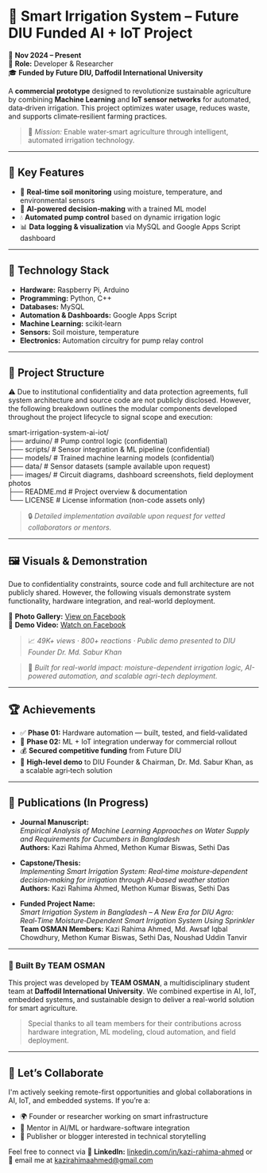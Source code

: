 # 🌿 Smart Irrigation System – Future DIU Funded AI + IoT Project

📅 **Nov 2024 – Present**  
🔧 **Role:** Developer & Researcher  
🎓 **Funded by Future DIU, Daffodil International University**  

A **commercial prototype** designed to revolutionize sustainable agriculture by combining **Machine Learning** and **IoT sensor networks** for automated, data‑driven irrigation. This project optimizes water usage, reduces waste, and supports climate‑resilient farming practices.

> 🚀 *Mission:* Enable water‑smart agriculture through intelligent, automated irrigation technology.

---

## 🧠 Key Features
- 🌱 **Real‑time soil monitoring** using moisture, temperature, and environmental sensors
- 🤖 **AI‑powered decision‑making** with a trained ML model
- 💧 **Automated pump control** based on dynamic irrigation logic
- 📊 **Data logging & visualization** via MySQL and Google Apps Script dashboard

---

## 🔧 Technology Stack
- **Hardware:** Raspberry Pi, Arduino  
- **Programming:** Python, C++  
- **Databases:** MySQL  
- **Automation & Dashboards:** Google Apps Script  
- **Machine Learning:** scikit‑learn  
- **Sensors:** Soil moisture, temperature  
- **Electronics:** Automation circuitry for pump relay control

---

## 📂 Project Structure

⚠️ Due to institutional confidentiality and data protection agreements, full system architecture and source code are not publicly disclosed. However, the following breakdown outlines the modular components developed throughout the project lifecycle to signal scope and execution:

smart-irrigation-system-ai-iot/  
├── arduino/           # Pump control logic (confidential)  
├── scripts/           # Sensor integration & ML pipeline (confidential)  
├── models/            # Trained machine learning models (confidential)  
├── data/              # Sensor datasets (sample available upon request)  
├── images/            # Circuit diagrams, dashboard screenshots, field deployment photos  
├── README.md          # Project overview & documentation  
└── LICENSE            # License information (non-code assets only)

> 🔒 *Detailed implementation available upon request for vetted collaborators or mentors.*

---

## 🖼 Visuals & Demonstration

Due to confidentiality constraints, source code and full architecture are not publicly shared. However, the following visuals demonstrate system functionality, hardware integration, and real-world deployment.

📸 **Photo Gallery:** [View on Facebook](https://www.facebook.com/share/p/19dh95c9H9/)  
🎥 **Demo Video:** [Watch on Facebook](https://www.facebook.com/YOUR_VIDEO_LINK)  
> 📈 *49K+ views · 800+ reactions · Public demo presented to DIU Founder Dr. Md. Sabur Khan*

> 🧠 *Built for real-world impact: moisture-dependent irrigation logic, AI-powered automation, and scalable agri-tech deployment.*

---

## 🏆 Achievements
- ✅ **Phase 01:** Hardware automation — built, tested, and field‑validated
- 🔄 **Phase 02:** ML + IoT integration underway for commercial rollout
- 💰 **Secured competitive funding** from Future DIU
- 📢 **High‑level demo** to DIU Founder & Chairman, Dr. Md. Sabur Khan, as a scalable agri‑tech solution

---

## 📝 Publications (In Progress)
- **Journal Manuscript:**  
  *Empirical Analysis of Machine Learning Approaches on Water Supply and Requirements for Cucumbers in Bangladesh*  
  **Authors:** Kazi Rahima Ahmed, Methon Kumar Biswas, Sethi Das  

  
- **Capstone/Thesis:**  
  *Implementing Smart Irrigation System: Real‑time moisture‑dependent decision‑making for irrigation through AI‑based weather station*  
  **Authors:** Kazi Rahima Ahmed, Methon Kumar Biswas, Sethi Das  

- **Funded Project Name:**  
  *Smart Irrigation System in Bangladesh – A New Era for DIU Agro: Real‑Time Moisture‑Dependent Smart Irrigation System Using Sprinkler*
  **Team OSMAN Members:** Kazi Rahima Ahmed, Md. Awsaf Iqbal Chowdhury, Methon Kumar Biswas, Sethi Das, Noushad Uddin Tanvir

---

### 👥 Built By TEAM OSMAN  
This project was developed by **TEAM OSMAN**, a multidisciplinary student team at **Daffodil International University**. We combined expertise in AI, IoT, embedded systems, and sustainable design to deliver a real-world solution for smart agriculture.

> Special thanks to all team members for their contributions across hardware integration, ML modeling, cloud automation, and field deployment.

---

## 🤝 Let’s Collaborate  
I'm actively seeking remote-first opportunities and global collaborations in AI, IoT, and embedded systems. If you’re a:

- 🌍 Founder or researcher working on smart infrastructure  
- 🧪 Mentor in AI/ML or hardware-software integration  
- 📝 Publisher or blogger interested in technical storytelling  

Feel free to connect via 🔗 **LinkedIn:** [linkedin.com/in/kazi-rahima-ahmed](https://linkedin.com/in/kazi-rahima-ahmed) or 📧 email me at [kazirahimaahmed@gmail.com](mailto:kazirahimaahmed@gmail.com)

